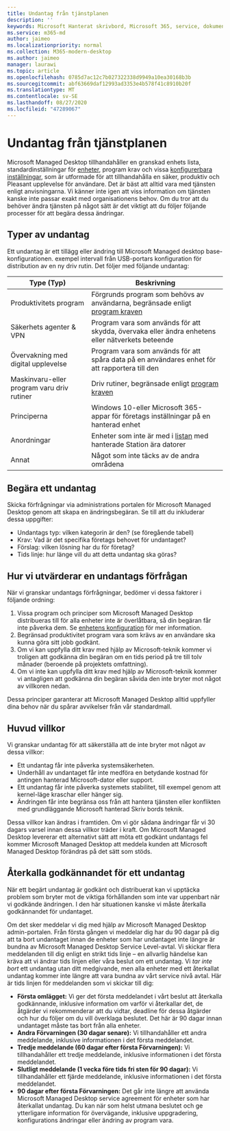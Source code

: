 ```yaml
---
title: Undantag från tjänstplanen
description: ''
keywords: Microsoft Hanterat skrivbord, Microsoft 365, service, dokumentation
ms.service: m365-md
author: jaimeo
ms.localizationpriority: normal
ms.collection: M365-modern-desktop
ms.author: jaimeo
manager: laurawi
ms.topic: article
ms.openlocfilehash: 0785d7ac12c7b027322338d9949a10ea30168b3b
ms.sourcegitcommit: abf63669daf12993ad3353e4b578f41c8910b20f
ms.translationtype: MT
ms.contentlocale: sv-SE
ms.lasthandoff: 08/27/2020
ms.locfileid: "47289067"
---
```

# <a name="exceptions-to-the-service-plan"></a>Undantag från tjänstplanen

Microsoft Managed Desktop tillhandahåller en granskad enhets lista, standardinställningar för [enheter](device-policies.md), program krav och vissa [konfigurerbara inställningar](../working-with-managed-desktop/config-setting-overview.md), som är utformade för att tillhandahålla en säker, produktiv och Pleasant upplevelse för användare. Det är bäst att alltid vara med tjänsten enligt anvisningarna. Vi känner inte igen att viss information om tjänsten kanske inte passar exakt med organisationens behov. Om du tror att du behöver ändra tjänsten på något sätt är det viktigt att du följer följande processer för att begära dessa ändringar.
 
## <a name="types-of-exceptions"></a>Typer av undantag

Ett undantag är ett tillägg eller ändring till Microsoft Managed desktop base-konfigurationen. exempel intervall från USB-portars konfiguration för distribution av en ny driv rutin. Det följer med följande undantag:

|Type (Typ)  |Beskrivning  |
|---------|---------|
|Produktivitets program     |  Förgrunds program som behövs av användarna, begränsade enligt [program kraven](mmd-app-requirements.md)       |
|Säkerhets agenter & VPN     |  Program vara som används för att skydda, övervaka eller ändra enhetens eller nätverkets beteende       |
|Övervakning med digital upplevelse     |  Program vara som används för att spåra data på en användares enhet för att rapportera till den       |
|Maskinvaru-eller program varu driv rutiner     |   Driv rutiner, begränsade enligt [program kraven](mmd-app-requirements.md)      |
|Principerna     | Windows 10-eller Microsoft 365-appar för företags inställningar på en hanterad enhet        |
|Anordningar     | Enheter som inte är med i [listan](device-list.md) med hanterade Station ära datorer        |
|Annat     |  Något som inte täcks av de andra områdena       |
 
## <a name="request-an-exception"></a>Begära ett undantag

Skicka förfrågningar via administrations portalen för Microsoft Managed Desktop genom att skapa en ändringsbegäran. Se till att du inkluderar dessa uppgifter:

-   Undantags typ: vilken kategorin är den? (se föregående tabell)
-   Krav: Vad är det specifika företags behovet för undantaget?
-   Förslag: vilken lösning har du för företag?
-   Tids linje: hur länge vill du att detta undantag ska göras? 

## <a name="how-we-assess-an-exception-request"></a>Hur vi utvärderar en undantags förfrågan

När vi granskar undantags förfrågningar, bedömer vi dessa faktorer i följande ordning:
 
1.  Vissa program och principer som Microsoft Managed Desktop distribueras till för alla enheter inte är överlåtbara, så din begäran får inte påverka dem. Se [enhetens konfiguration](device-policies.md) för mer information.
2.  Begränsad produktivitet program vara som krävs av en användare ska kunna göra sitt jobb godkänt. 
3.  Om vi kan uppfylla ditt krav med hjälp av Microsoft-teknik kommer vi troligen att godkänna din begäran om en tids period på tre till tolv månader (beroende på projektets omfattning).
4.  Om vi inte kan uppfylla ditt krav med hjälp av Microsoft-teknik kommer vi antagligen att godkänna din begäran såvida den inte bryter mot något av villkoren nedan.  

Dessa principer garanterar att Microsoft Managed Desktop alltid uppfyller dina behov när du spårar avvikelser från vår standardmall. 

## <a name="key-conditions"></a>Huvud villkor

Vi granskar undantag för att säkerställa att de inte bryter mot något av dessa villkor:

-   Ett undantag får inte påverka systemsäkerheten. 
-   Underhåll av undantaget får inte medföra en betydande kostnad för antingen hanterad Microsoft-dator eller support.
-   Ett undantag får inte påverka systemets stabilitet, till exempel genom att kernel-läge kraschar eller hänger sig.
-   Ändringen får inte begränsa oss från att hantera tjänsten eller konflikten med grundläggande Microsoft hanterad Skriv bords teknik.

Dessa villkor kan ändras i framtiden. Om vi gör sådana ändringar får vi 30 dagars varsel innan dessa villkor träder i kraft.  Om Microsoft Managed Desktop levererar ett alternativt sätt att möta ett godkänt undantags fel kommer Microsoft Managed Desktop att meddela kunden att Microsoft Managed Desktop förändras på det sätt som stöds. 

## <a name="revoking-approval-for-an-exception"></a>Återkalla godkännandet för ett undantag

När ett begärt undantag är godkänt och distribuerat kan vi upptäcka problem som bryter mot de viktiga förhållanden som inte var uppenbart när vi godkände ändringen. I den här situationen kanske vi måste återkalla godkännandet för undantaget.
 
Om det sker meddelar vi dig med hjälp av Microsoft Managed Desktop admin-portalen. Från första gången vi meddelar dig har du 90 dagar på dig att ta bort undantaget innan de enheter som har undantaget inte längre är bundna av Microsoft Managed Desktop Service Level-avtal. Vi skickar flera meddelanden till dig enligt en strikt tids linje – en allvarlig händelse kan kräva att vi ändrar tids linjen eller våra beslut om ett undantag. Vi *tar inte bort* ett undantag utan ditt medgivande, men alla enheter med ett återkallat undantag kommer inte längre att vara bundna av vårt service nivå avtal. Här är tids linjen för meddelanden som vi skickar till dig:

- **Första omlägget:** Vi ger det första meddelandet i vårt beslut att återkalla godkännande, inklusive information om varför vi återkallar det, de åtgärder vi rekommenderar att du vidtar, deadline för dessa åtgärder och hur du följer om du vill överklaga beslutet. Det här är 90 dagar innan undantaget måste tas bort från alla enheter. 
- **Andra Förvarningen (30 dagar senare):** Vi tillhandahåller ett andra meddelande, inklusive informationen i det första meddelandet. 
- **Tredje meddelande (60 dagar efter första Förvarningen):** Vi tillhandahåller ett tredje meddelande, inklusive informationen i det första meddelandet. 
- **Slutligt meddelande (1 vecka före tids fri sten för 90 dagar):** Vi tillhandahåller ett fjärde meddelande, inklusive informationen i det första meddelandet.
- **90 dagar efter första Förvarningen:** Det går inte längre att använda Microsoft Managed Desktop service agreement för enheter som har återkallat undantag. Du kan när som helst utmana beslutet och ge ytterligare information för övervägande, inklusive uppgradering, konfigurations ändringar eller ändring av program vara. 


